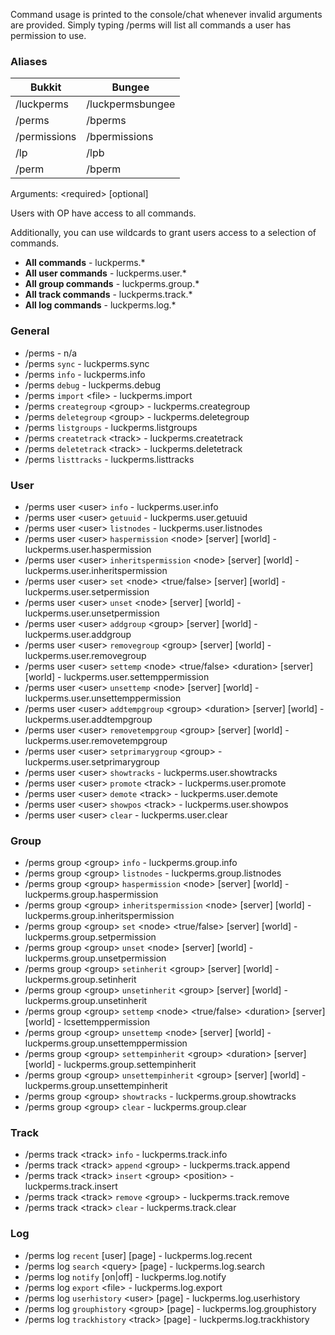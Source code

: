 Command usage is printed to the console/chat whenever invalid arguments are provided. Simply typing /perms will list all commands a user has permission to use.

### Aliases
| Bukkit           | Bungee           |
|------------------|------------------|
| /luckperms       | /luckpermsbungee |
| /perms           | /bperms          |
| /permissions     | /bpermissions    |
| /lp              | /lpb             |
| /perm            | /bperm           |

Arguments: \<required\> [optional]

Users with OP have access to all commands.

Additionally, you can use wildcards to grant users access to a selection of commands.
* **All commands** - luckperms.*
* **All user commands** - luckperms.user.*
* **All group commands** - luckperms.group.*
* **All track commands** - luckperms.track.*
* **All log commands** - luckperms.log.*

### General
*  /perms - n/a
*  /perms `sync` - luckperms.sync
*  /perms `info` - luckperms.info
*  /perms `debug` - luckperms.debug
*  /perms `import` \<file\> - luckperms.import
*  /perms `creategroup` \<group\> - luckperms.creategroup
*  /perms `deletegroup` \<group\> - luckperms.deletegroup
*  /perms `listgroups` - luckperms.listgroups
*  /perms `createtrack` \<track\> - luckperms.createtrack
*  /perms `deletetrack` \<track\> - luckperms.deletetrack
*  /perms `listtracks` - luckperms.listtracks

### User
*  /perms user \<user\> `info` - luckperms.user.info
*  /perms user \<user\> `getuuid` - luckperms.user.getuuid
*  /perms user \<user\> `listnodes` - luckperms.user.listnodes
*  /perms user \<user\> `haspermission` \<node\> [server] [world] - luckperms.user.haspermission
*  /perms user \<user\> `inheritspermission` \<node\> [server] [world] - luckperms.user.inheritspermission
*  /perms user \<user\> `set` \<node\> \<true/false\> [server] [world] - luckperms.user.setpermission
*  /perms user \<user\> `unset` \<node\> [server] [world] -  luckperms.user.unsetpermission
*  /perms user \<user\> `addgroup` \<group\> [server] [world] - luckperms.user.addgroup
*  /perms user \<user\> `removegroup` \<group\> [server] [world] - luckperms.user.removegroup
*  /perms user \<user\> `settemp` \<node\> \<true/false\> \<duration\> [server] [world] - luckperms.user.settemppermission
*  /perms user \<user\> `unsettemp` \<node\> [server] [world] - luckperms.user.unsettemppermission
*  /perms user \<user\> `addtempgroup` \<group\> \<duration\> [server] [world] - luckperms.user.addtempgroup
*  /perms user \<user\> `removetempgroup` \<group\> [server] [world] - luckperms.user.removetempgroup
*  /perms user \<user\> `setprimarygroup` \<group\> - luckperms.user.setprimarygroup
*  /perms user \<user\> `showtracks` - luckperms.user.showtracks
*  /perms user \<user\> `promote` \<track\> - luckperms.user.promote
*  /perms user \<user\> `demote` \<track\> - luckperms.user.demote
*  /perms user \<user\> `showpos` \<track\> - luckperms.user.showpos
*  /perms user \<user\> `clear` - luckperms.user.clear

### Group
*  /perms group \<group\> `info` - 	luckperms.group.info
*  /perms group \<group\> `listnodes` - luckperms.group.listnodes
*  /perms group \<group\> `haspermission` \<node\> [server] [world] - luckperms.group.haspermission
*  /perms group \<group\> `inheritspermission` \<node\> [server] [world] - luckperms.group.inheritspermission
*  /perms group \<group\> `set` \<node\> \<true/false\> [server] [world] - luckperms.group.setpermission
*  /perms group \<group\> `unset` \<node\> [server] [world] - luckperms.group.unsetpermission
*  /perms group \<group\> `setinherit` \<group\> [server] [world] - luckperms.group.setinherit
*  /perms group \<group\> `unsetinherit` \<group\> [server] [world] - luckperms.group.unsetinherit
*  /perms group \<group\> `settemp` \<node\> \<true/false\> \<duration\> [server] [world] - lcsettemppermission
*  /perms group \<group\> `unsettemp` \<node\> [server] [world] - luckperms.group.unsettemppermission
*  /perms group \<group\> `settempinherit` \<group\> \<duration\> [server] [world] - luckperms.group.settempinherit
*  /perms group \<group\> `unsettempinherit` \<group\> [server] [world] - luckperms.group.unsettempinherit
*  /perms group \<group\> `showtracks` - luckperms.group.showtracks
*  /perms group \<group\> `clear` - luckperms.group.clear

### Track
*  /perms track \<track\> `info` - luckperms.track.info
*  /perms track \<track\> `append` \<group\> - luckperms.track.append
*  /perms track \<track\> `insert` \<group\> \<position\> - luckperms.track.insert
*  /perms track \<track\> `remove` \<group\> - luckperms.track.remove
*  /perms track \<track\> `clear` - luckperms.track.clear

### Log
*  /perms log `recent` [user] [page] - luckperms.log.recent
*  /perms log `search` \<query\> [page] - luckperms.log.search
*  /perms log `notify` [on|off] - luckperms.log.notify
*  /perms log `export` \<file\> - luckperms.log.export
*  /perms log `userhistory` \<user\> [page] - luckperms.log.userhistory
*  /perms log `grouphistory` \<group\> [page] - luckperms.log.grouphistory
*  /perms log `trackhistory` \<track\> [page] - luckperms.log.trackhistory